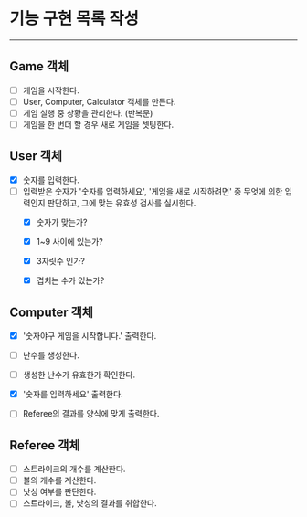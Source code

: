# 기능 구현 목록 작성

---

## Game 객체
- [ ] 게임을 시작한다. 
- [ ] User, Computer, Calculator 객체를 만든다.
- [ ] 게임 실행 중 상황을 관리한다. (반복문)
- [ ] 게임을 한 번더 할 경우 새로 게임을 셋팅한다.

## User 객체
- [x] 숫자를 입력한다.
- [ ] 입력받은 숫자가 '숫자를 입력하세요', '게임을 새로 시작하려면' 중 무엇에 의한 입력인지 판단하고, 그에 맞는 유효성 검사를 실시한다.
  - [x] 숫자가 맞는가?
  - [x] 1~9 사이에 있는가?
  - [x] 3자릿수 인가?
  - [x] 겹치는 수가 있는가?


## Computer 객체

- [x] '숫자야구 게임을 시작합니다.' 출력한다.
- [ ] 난수를 생성한다.
- [ ] 생성한 난수가 유효한가 확인한다.
- [x] '숫자를 입력하세요' 출력한다.
- [ ] Referee의 결과를 양식에 맞게 출력한다.



## Referee 객체

- [ ] 스트라이크의 개수를 계산한다.
- [ ] 볼의 개수를 계산한다.
- [ ] 낫싱 여부를 판단한다.
- [ ] 스트라이크, 볼, 낫싱의 결과를 취합한다.